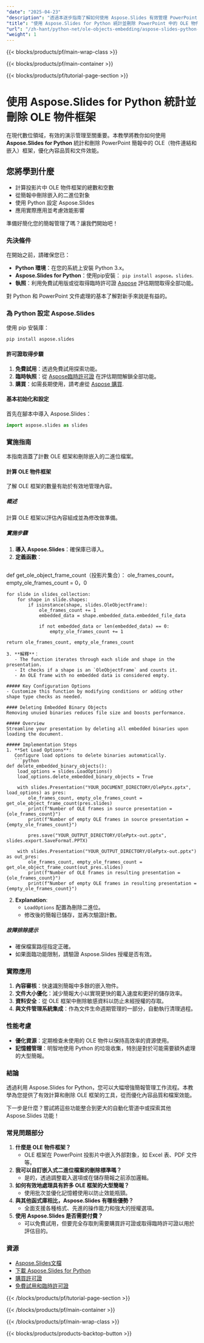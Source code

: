 ```yaml
---
"date": "2025-04-23"
"description": "透過本逐步指南了解如何使用 Aspose.Slides 有效管理 PowerPoint 簡報中的 OLE 物件框架。"
"title": "使用 Aspose.Slides for Python 統計並刪除 PowerPoint 中的 OLE 物件框架"
"url": "/zh-hant/python-net/ole-objects-embedding/aspose-slides-python-count-delete-ole-frames/"
"weight": 1
---
```


{{< blocks/products/pf/main-wrap-class >}}

{{< blocks/products/pf/main-container >}}

{{< blocks/products/pf/tutorial-page-section >}}
# 使用 Aspose.Slides for Python 統計並刪除 OLE 物件框架

在現代數位領域，有效的演示管理至關重要。本教學將教你如何使用 **Aspose.Slides for Python** 統計和刪除 PowerPoint 簡報中的 OLE（物件連結和嵌入）框架，優化內容品質和文件效能。

## 您將學到什麼
- 計算投影片中 OLE 物件框架的總數和空數
- 從簡報中刪除嵌入的二進位對象
- 使用 Python 設定 Aspose.Slides
- 應用實際應用並考慮效能影響

準備好簡化您的簡報管理了嗎？讓我們開始吧！

### 先決條件
在開始之前，請確保您已：
- **Python 環境**：在您的系統上安裝 Python 3.x。
- **Aspose.Slides for Python**：使用pip安裝： `pip install aspose。slides`.
- **執照**：利用免費試用版或從取得臨時許可證 [Aspose](https://purchase.aspose.com/temporary-license/) 評估期間取得全部功能。

對 Python 和 PowerPoint 文件處理的基本了解對新手來說是有益的。

### 為 Python 設定 Aspose.Slides
使用 pip 安裝庫：
```bash
pip install aspose.slides
```

#### 許可證取得步驟
1. **免費試用**：透過免費試用探索功能。
2. **臨時執照**：從 [Aspose臨時許可證](https://purchase.aspose.com/temporary-license/) 在評估期間解鎖全部功能。
3. **購買**：如需長期使用，請考慮從 [Aspose 購買](https://purchase。aspose.com/buy).

#### 基本初始化和設定
首先在腳本中導入 Aspose.Slides：
```python
import aspose.slides as slides
```

### 實施指南
本指南涵蓋了計數 OLE 框架和刪除嵌入的二進位檔案。

#### 計算 OLE 物件框架
了解 OLE 框架的數量有助於有效地管理內容。

##### 概述
計算 OLE 框架以評估內容組成並為修改做準備。

##### 實施步驟
1. **導入 Aspose.Slides**：確保庫已導入。
2. **定義函數**：
   ```python
def get_ole_object_frame_count（投影片集合）：
    ole_frames_count，empty_ole_frames_count = 0，0
    
    for slide in slides_collection:
        for shape in slide.shapes:
            if isinstance(shape, slides.OleObjectFrame):
                ole_frames_count += 1
                embedded_data = shape.embedded_data.embedded_file_data
                
                if not embedded_data or len(embedded_data) == 0:
                    empty_ole_frames_count += 1
    
    return ole_frames_count, empty_ole_frames_count
```
3. **解釋**：
   - The function iterates through each slide and shape in the presentation.
   - It checks if a shape is an `OleObjectFrame` and counts it.
   - An OLE frame with no embedded data is considered empty.

##### Key Configuration Options
- Customize this function by modifying conditions or adding other shape type checks as needed.

#### Deleting Embedded Binary Objects
Removing unused binaries reduces file size and boosts performance.

##### Overview
Streamline your presentation by deleting all embedded binaries upon loading the document.

##### Implementation Steps
1. **Set Load Options**:
   Configure load options to delete binaries automatically.
   ```python
def delete_embedded_binary_objects():
    load_options = slides.LoadOptions()
    load_options.delete_embedded_binary_objects = True
    
    with slides.Presentation("YOUR_DOCUMENT_DIRECTORY/OlePptx.pptx", load_options) as pres:
        ole_frames_count, empty_ole_frames_count = get_ole_object_frame_count(pres.slides)
        print(f"Number of OLE frames in source presentation = {ole_frames_count}")
        print(f"Number of empty OLE frames in source presentation = {empty_ole_frames_count}")

        pres.save("YOUR_OUTPUT_DIRECTORY/OlePptx-out.pptx", slides.export.SaveFormat.PPTX)

    with slides.Presentation("YOUR_OUTPUT_DIRECTORY/OlePptx-out.pptx") as out_pres:
        ole_frames_count, empty_ole_frames_count = get_ole_object_frame_count(out_pres.slides)
        print(f"Number of OLE frames in resulting presentation = {ole_frames_count}")
        print(f"Number of empty OLE frames in resulting presentation = {empty_ole_frames_count}")
```
2. **Explanation**:
   - `LoadOptions` 配置為刪除二進位。
   - 修改後的簡報已儲存，並再次驗證計數。

##### 故障排除提示
- 確保檔案路徑指定正確。
- 如果面臨功能限制，請驗證 Aspose.Slides 授權是否有效。

### 實際應用
1. **內容審核**：快速識別簡報中多餘的嵌入物件。
2. **文件大小優化**：減少簡報大小以實現更快的載入速度和更好的儲存效率。
3. **資料安全**：從 OLE 框架中刪除敏感資料以防止未經授權的存取。
4. **與文件管理系統集成**：作為文件生命週期管理的一部分，自動執行清理過程。

### 性能考慮
- **優化資源**：定期檢查未使用的 OLE 物件以保持高效率的資源使用。
- **記憶體管理**：明智地使用 Python 的垃圾收集，特別是對於可能需要額外處理的大型簡報。

### 結論
透過利用 Aspose.Slides for Python，您可以大幅增強簡報管理工作流程。本教學為您提供了有效計算和刪除 OLE 框架的工具，從而優化內容品質和檔案效能。

下一步是什麼？嘗試將這些功能整合到更大的自動化管道中或探索其他 Aspose.Slides 功能！

### 常見問題部分
1. **什麼是 OLE 物件框架？**
   - OLE 框架在 PowerPoint 投影片中嵌入外部對象，如 Excel 表、PDF 文件等。
2. **我可以自訂嵌入式二進位檔案的刪除標準嗎？**
   - 是的，透過調整載入選項或在儲存簡報之前添加邏輯。
3. **如何有效地處理具有許多 OLE 框架的大型簡報？**
   - 使用批次並優化記憶體使用以防止效能瓶頸。
4. **與其他函式庫相比，Aspose.Slides 有哪些優勢？**
   - 全面支援各種格式、先進的操作能力和強大的授權選項。
5. **使用 Aspose.Slides 是否需要付費？**
   - 可以免費試用，但要完全存取則需要購買許可證或取得臨時許可證以用於評估目的。

### 資源
- [Aspose.Slides文檔](https://reference.aspose.com/slides/python-net/)
- [下載 Aspose.Slides for Python](https://releases.aspose.com/slides/python-net/)
- [購買許可證](https://purchase.aspose.com/buy)
- [免費試用和臨時許可證](https://releases.aspose.com/slides/python-net/)

{{< /blocks/products/pf/tutorial-page-section >}}

{{< /blocks/products/pf/main-container >}}

{{< /blocks/products/pf/main-wrap-class >}}

{{< blocks/products/products-backtop-button >}}